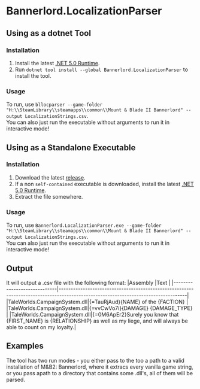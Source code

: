 # Bannerlord.LocalizationParser

## Using as a dotnet Tool
### Installation
1. Install the latest [.NET 5.0 Runtime](https://dotnet.microsoft.com/download/dotnet/5.0/runtime).
2. Run `dotnet tool install --global Bannerlord.LocalizationParser` to install the tool.

### Usage
To run, use `bllocparser --game-folder "H:\\SteamLibrary\\steamapps\\common\\Mount & Blade II Bannerlord" --output LocalizationStrings.csv`.  
You can also just run the executable without arguments to run it in interactive mode!

## Using as a Standalone Executable
### Installation
1. Download the latest [release](https://github.com/BUTR/Bannerlord.LocalizationParser/releases/latest).
2. If a non `self-contained` executable is downloaded, install the latest [.NET 5.0 Runtime](https://dotnet.microsoft.com/download/dotnet/5.0/runtime).
3. Extract the file somewhere.

### Usage
To run, use `Bannerlord.LocalizationParser.exe --game-folder "H:\\SteamLibrary\\steamapps\\common\\Mount & Blade II Bannerlord" --output LocalizationStrings.csv`.  
You can also just run the executable without arguments to run it in interactive mode!

## Output
It will output a .csv file with the following format:
|Assembly                     |Text                                                                                                                               |
|-----------------------------|-----------------------------------------------------------------------------------------------------------------------------------|
|TaleWorlds.CampaignSystem.dll|{=TauRjAud}{NAME} of the {FACTION}                                                                                                 |
|TaleWorlds.CampaignSystem.dll|{=vvCwVo7i}{DAMAGE} {DAMAGE_TYPE}                                                                                                  |
|TaleWorlds.CampaignSystem.dll|{=0M6ApEr2}Surely you know that {FIRST_NAME} is {RELATIONSHIP} as well as my liege, and will always be able to count on my loyalty.|

## Examples
The tool has two run modes - you either pass to the too a path to a valid installation of M&B2: Bannerlord, where it extracs every vanilla game string, or you pass apath to a directory that contains some .dll's, all of them will be parsed.
